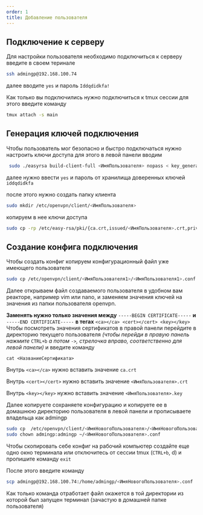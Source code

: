 ```yaml
---
order: 1
title: Добавление пользователя
---
```


## Подключение к серверу

Для настройки пользователя необходимо подключиться к серверу введите в своем теринале

```bash
ssh admingp@192.168.100.74 
```

далее вводите `yes` и пароль `Iddqdidkfa!`

Как только вы подключились нужно подключиться к tmux сессии для этого введите команду

```bash
tmux attach -s main
```

## Генерация ключей подключения

Чтобы пользователь мог безопасно и быстро подключаться нужно настроить ключи доступа для этого в левой панели вводим

```bash
 sudo ./easyrsa build-client-full <ИмяПользователя> nopass < key_generation_input.txt 
```

далее нужно ввести `yes` и пароль от хранилища доверенных ключей `iddqdidkfa`

после этого нужно создать папку клиента

```bash
sudo mkdir /etc/openvpn/client/<ИмяПользователя>
```

копируем в нее ключи доступа

```bash
sudo cp -rp /etc/easy-rsa/pki/{ca.crt,issued/<ИмяПользователя>.crt,private/<ИмяПользователя>.key} /etc/openvpn/client/<ИмяПользователя>
```

## Создание конфига подключения

Чтобы создать конфиг копируем конфигурационный файл уже имеющего пользователя

```bash
sudo cp /etc/openvpn/client/<ИмяПользователя1>/<ИмяПользователя1>.conf /etc/openvpn/client/<ИмяНовогоПользователя>/<ИмяНовогоПользователя>.conf
```

Далее открываем файл создаваемого пользователя в удобном вам реакторе, например vim или nano, и заменяем значения ключей на значения из папки пользователя openvpn.

**Заменять нужно только значения между** `-----BEGIN CERTIFICATE-----` **и** `-----END CERTIFICATE-----` **в тегах** `<ca></ca> <cert></cert> <key></key>`\
Чтобы посмотреть значения сертификатов в правой панели перейдите в директорию текущего пользователя *(чтобы перейди в правую панель нажмите* `CTRL+b` *а потом* `->`*, стрелочка вправо, соответственно для левой панели)* и введите команду

```
cat <НазваниеСертификата>
```

Внутрь `<ca></ca>` нужно вставить значение `ca.crt`

Внутрь `<cert></cert>` нужно вставить значение `<ИмяПользователя>.crt`

Внутрь `<key></key>` нужно вставить значение `<ИмяПользователя>.key`

Далее копируете сохраняете конфигурацию и копируете ее в домашнюю директорию пользователя в левой панели и прописываете владельца как admingp

```bash
sudo cp  /etc/openvpn/client/<ИмяНовогоПользователя>/<ИмяНовогоПользователя>.conf ~/
sudo chown admingp:admingp ~/<ИмяНовогоПользователя>.conf
```

Чтобы скопировать себе конфиг на рабочий компьютер создайте еще одно окно терминала или отключитесь от сессии tmux (`CTRL+b`, d) и пропишите команду `exit`

После этого введите команду

```bash
scp admingp@192.168.100.74:/home/admingp/<ИмяНовогоПользователя>.conf ./
```

Как только команда отработает файл окажется в той директории из которой был запущен терминал (зачастую в домашней папке пользователя)